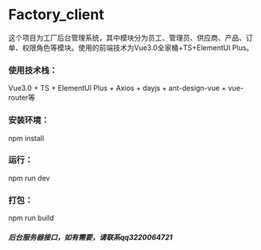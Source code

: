 # Factory_client

这个项目为工厂后台管理系统，其中模块分为员工、管理员、供应商、产品、订单、权限角色等模块。使用的前端技术为Vue3.0全家桶+TS+ElementUI Plus。

### 使用技术栈：

Vue3.0 + TS + ElementUI Plus + Axios + dayjs + ant-design-vue + vue-router等

### 安装环境：

npm install

### 运行：

npm run dev

### 打包：

npm run build

##### 后台服务器接口，如有需要，请联系qq3220064721
